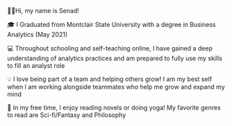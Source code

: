 👋🏼Hi, my name is Senad!

🎓 I Graduated from Montclair State University with a degree in Business Analytics (May 2021)

💻 Throughout schooling and self-teaching online, I have gained a deep understanding of analytics practices and am prepared to fully use my skills to fill an analyst role

💡 I love being part of a team and helping others grow! I am my best self when I am working alongside teammates who help me grow and expand my mind

📖 In my free time, I enjoy reading novels or doing yoga! My favorite genres to read are Sci-fi/Fantasy and Philosophy

<!---
iamsenad/iamsenad is a ✨ special ✨ repository because its `README.md` (this file) appears on your GitHub profile.
You can click the Preview link to take a look at your changes.
--->
